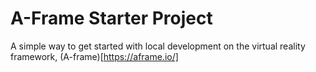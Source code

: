 # A-Frame Starter Project
A simple way to get started with local development on the virtual reality framework, (A-frame)[https://aframe.io/]